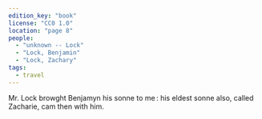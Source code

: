 ```yaml
---
edition_key: "book"
license: "CC0 1.0"
location: "page 8"
people:
  - "unknown -- Lock"
  - "Lock, Benjamin"
  - "Lock, Zachary"
tags:
  - travel
---
```

Mr. Lock browght
Benjamyn his sonne to me :
his eldest sonne also, called Zacharie,
cam then with him.
